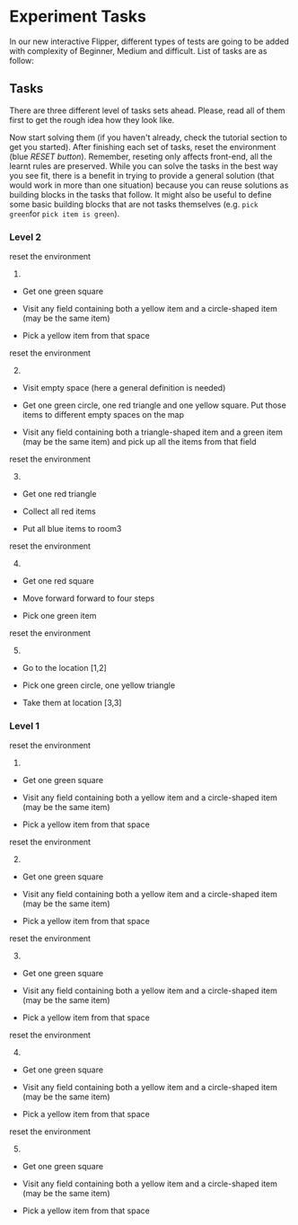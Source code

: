 # Experiment Tasks 

In our new interactive Flipper, different types of tests are going to be added with complexity of 
Beginner, Medium and difficult. List of tasks are as follow:


## Tasks

There are three different level of tasks sets ahead. Please, read all of them first to get the rough idea how they look like.

Now start solving them (if you haven't already, check the tutorial section to get you started). After finishing each set of tasks,
reset the environment (blue *RESET button*). Remember, reseting only affects front-end, all the learnt rules are preserved. 
While you can solve the tasks in the best way you see fit, there is a benefit in trying to provide a general solution 
(that would work in more than one situation) because you can reuse solutions as building blocks in the tasks that follow. 
It might also be useful to define some basic building blocks that are not tasks themselves (e.g. `pick green`for `pick item is green`).



### Level 2

reset the environment

1. 
  * Get one green square
  
  * Visit any field containing both a yellow item and a circle-shaped item (may be the same item)

  * Pick a yellow item from that space


reset the environment

2. 

  * Visit empty space (here a general definition is needed)
  
  * Get one green circle, one red triangle and one yellow square. Put those items to different empty spaces on the map

  * Visit any field containing both a triangle-shaped item and a green item (may be the same item) and pick up all the items from that field



reset the environment

3. 

  * Get one red triangle
  
  * Collect all red items

  * Put all blue items to room3



reset the environment

4. 

  * Get one red square
  
  * Move forward forward to four steps

  * Pick one green item




reset the environment

5. 

  * Go to the location [1,2]
  
  * Pick one green circle, one yellow triangle 

  * Take them at location [3,3]

### Level 1

reset the environment

1. 
  * Get one green square
  
  * Visit any field containing both a yellow item and a circle-shaped item (may be the same item)

  * Pick a yellow item from that space


reset the environment

2. 

  * Get one green square
  
  * Visit any field containing both a yellow item and a circle-shaped item (may be the same item)

  * Pick a yellow item from that space



reset the environment

3. 

  * Get one green square
  
  * Visit any field containing both a yellow item and a circle-shaped item (may be the same item)

  * Pick a yellow item from that space



reset the environment

4. 

  * Get one green square
  
  * Visit any field containing both a yellow item and a circle-shaped item (may be the same item)

  * Pick a yellow item from that space




reset the environment

5. 

  * Get one green square
  
  * Visit any field containing both a yellow item and a circle-shaped item (may be the same item)

  * Pick a yellow item from that space